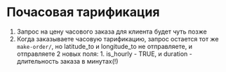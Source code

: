 # Почасовая тарификация
1. Запрос на цену часового заказа для клиента будет чуть позже
2. Когда заказываете часовую тарификацию, запрос остается тот же `make-order/`, но latitude_to и longitude_to не отправляете, и отправляете 2 новых поля: 1. is_hourly - TRUE, и duration - длительность заказа в минутах(!)
